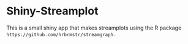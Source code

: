 Shiny-Streamplot
===============

This is a small shiny app that makes streamplots using the R package 
`https://github.com/hrbrmstr/streamgraph`. 
